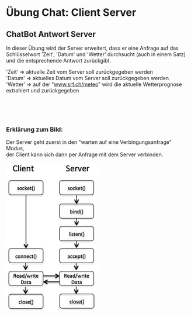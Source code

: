 # Übung Chat: Client Server

## ChatBot Antwort Server

In dieser Übung wird der Server erweitert, dass er eine Anfrage auf das Schlüsselwort 'Zeit', 'Datum' und 'Wetter' durchsucht (auch in einem Satz) und die entsprechende Antwort zurückgibt. 

'Zeit' => aktuelle Zeit vom Server soll zurückgegeben werden <br>
'Datum' => aktuelles Datum vom Server soll zurückgegeben werden<br>
'Wetter' => auf der "www.srf.ch/meteo" wird die aktuelle Wetterprognose extrahiert und zurückgegeben<br>

<br><br><br>

### Erklärung zum Bild:

Der Server geht zuerst in den "warten auf eine Verbingungsanfrage" Modus,  
der Client kann sich dann per Anfrage mit dem Server verbinden. 

![client server socket picture](/client_server_socket.jpg)

